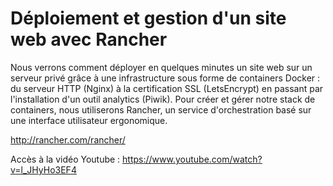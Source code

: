 # Déploiement et gestion d'un site web avec Rancher 

Nous verrons comment déployer en quelques minutes un site web sur un serveur privé grâce à une infrastructure sous forme de containers Docker : du serveur HTTP (Nginx) à la certification SSL (LetsEncrypt) en passant par l'installation d'un outil analytics (Piwik). Pour créer et gérer notre stack de containers, nous utiliserons Rancher, un service d'orchestration basé sur une interface utilisateur ergonomique.

http://rancher.com/rancher/

Accès à la vidéo Youtube : https://www.youtube.com/watch?v=l_JHyHo3EF4

